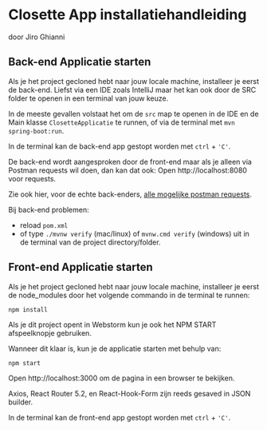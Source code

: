 # Closette App installatiehandleiding

door Jiro Ghianni

## Back-end Applicatie starten
Als je het project gecloned hebt naar jouw locale machine, installeer je eerst de back-end. Liefst via een IDE zoals IntelliJ maar het kan ook door de SRC folder te openen in een terminal van jouw keuze.

In de meeste gevallen volstaat het om de `src` map te openen in de IDE en de Main klasse `ClosetteApplicatie` te runnen, of via de terminal met `mvn spring-boot:run`.

In de terminal kan de back-end app gestopt worden met `ctrl` + `'C'`.

De back-end wordt aangesproken door de front-end maar als je alleen via Postman requests wil doen, dan kan dat ook: Open http://localhost:8080 voor requests.

Zie ook hier, voor de echte back-enders, [alle mogelijke postman requests](postman-documentatie.rtf).

Bij back-end problemen:
* reload `pom.xml`
* of type `./mvnw verify` (mac/linux) of `mvnw.cmd verify` (windows) uit in de terminal van de project directory/folder.

## Front-end Applicatie starten
Als je het project gecloned hebt naar jouw locale machine, installeer je eerst de node_modules door het volgende commando in de terminal te runnen:

`npm install`

Als je dit project opent in Webstorm kun je ook het NPM START afspeelknopje gebruiken.

Wanneer dit klaar is, kun je de applicatie starten met behulp van:

`npm start`

Open http://localhost:3000 om de pagina in een browser te bekijken. 

Axios, React Router 5.2, en React-Hook-Form zijn reeds gesaved in JSON builder.

In de terminal kan de front-end app gestopt worden met `ctrl` + `'C'`.